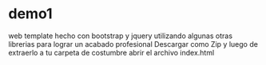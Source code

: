 # demo1
web template hecho con bootstrap y jquery utilizando algunas otras librerias para lograr un acabado profesional
Descargar como Zip y luego de extraerlo a tu carpeta de costumbre abrir el archivo index.html

